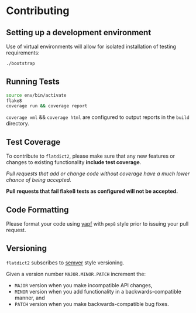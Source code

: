 # Contributing

## Setting up a development environment

Use of virtual environments will allow for isolated installation of testing requirements:

```bash
./bootstrap
```

## Running Tests

```bash
source env/bin/activate
flake8
coverage run && coverage report
```

`coverage xml` && `coverage html` are configured to output reports in the `build` directory.

## Test Coverage

To contribute to `flatdict2`, please make sure that any new features or changes to existing functionality **include test coverage**.

*Pull requests that add or change code without coverage have a much lower chance of being accepted.*

**Pull requests that fail flake8 tests as configured will not be accepted.**

## Code Formatting

Please format your code using [yapf](http://pypi.python.org/pypi/yapf)
with ``pep8`` style prior to issuing your pull request.

## Versioning

`flatdict2` subscribes to [semver](https://semver.org) style versioning.

Given a version number `MAJOR.MINOR.PATCH` increment the:

- `MAJOR` version when you make incompatible API changes,
- `MINOR` version when you add functionality in a backwards-compatible manner, and
- `PATCH` version when you make backwards-compatible bug fixes.
